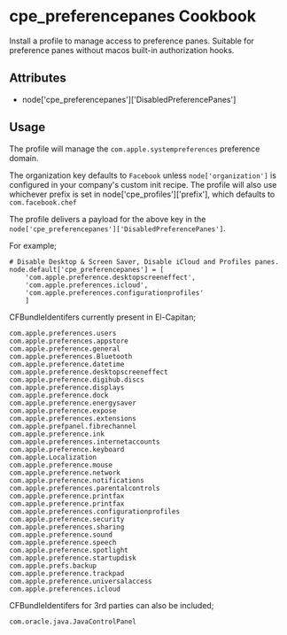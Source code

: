cpe_preferencepanes Cookbook
========================
Install a profile to manage access to preference panes. Suitable for preference
panes without macos built-in authorization hooks.


Attributes
----------
* node['cpe_preferencepanes']['DisabledPreferencePanes']

Usage
-----
The profile will manage the `com.apple.systempreferences` preference domain.

The organization key defaults to `Facebook` unless `node['organization']` is
configured in your company's custom init recipe. The profile will also use
whichever prefix is set in node['cpe_profiles']['prefix'], which defaults
to `com.facebook.chef`

The profile delivers a payload for the above key in the
`node['cpe_preferencepanes']['DisabledPreferencePanes']`.

For example;

	# Disable Desktop & Screen Saver, Disable iCloud and Profiles panes.
	node.default['cpe_preferencepanes'] = [
		'com.apple.preference.desktopscreeneffect',
		'com.apple.preferences.icloud',
		'com.apple.preferences.configurationprofiles'
		]

CFBundleIdentifers currently present in El-Capitan;

	com.apple.preferences.users
	com.apple.preferences.appstore
	com.apple.preference.general
	com.apple.preferences.Bluetooth
	com.apple.preference.datetime
	com.apple.preference.desktopscreeneffect
	com.apple.preference.digihub.discs
	com.apple.preference.displays
	com.apple.preference.dock
	com.apple.preference.energysaver
	com.apple.preference.expose
	com.apple.preferences.extensions
	com.apple.prefpanel.fibrechannel
	com.apple.preference.ink
	com.apple.preferences.internetaccounts
	com.apple.preference.keyboard
	com.apple.Localization
	com.apple.preference.mouse
	com.apple.preference.network
	com.apple.preference.notifications
	com.apple.preferences.parentalcontrols
	com.apple.preference.printfax
	com.apple.preference.printfax
	com.apple.preferences.configurationprofiles
	com.apple.preference.security
	com.apple.preferences.sharing
	com.apple.preference.sound
	com.apple.preference.speech
	com.apple.preference.spotlight
	com.apple.preference.startupdisk
	com.apple.prefs.backup
	com.apple.preference.trackpad
	com.apple.preference.universalaccess
	com.apple.preferences.icloud

CFBundleIdentifers for 3rd parties can also be included;

	com.oracle.java.JavaControlPanel
